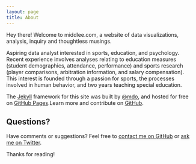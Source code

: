```yaml
---
layout: page
title: About
---
```


<p class="important">
  Hey there! Welcome to middlee.com, a website of data visualizations, analysis, inquiry and thoughtless musings.
</p>

Aspiring data analyst interested in sports, education, and psychology. Recent experience involves analyses relating to education measures (student demographics, attendance, performance) and sports research (player comparisons, arbitration information, and salary compensation). This interest is founded through a passion for sports, the processes involved in human behavior, and two years teaching special education.


The [Jekyll](http://jekyllrb.com) framework for this site was built by [@mdo](https://twitter.com/mdo), and hosted for free on [GitHub Pages](https://pages.github.com).Learn more and contribute on [GitHub](https://github.com/poole).

## Questions?

Have comments or suggestions? Feel free to [contact me on GitHub](https://github.com/mdlee12/issues/new) or [ask me on Twitter](https://twitter.com/mlee_mke).

Thanks for reading!
